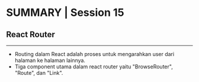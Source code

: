 # SUMMARY | Session 15

## React Router

---

- Routing dalam React adalah proses untuk mengarahkan user dari halaman ke halaman lainnya.
- Tiga component utama dalam react router yaitu "BrowseRouter", "Route", dan "Link".
